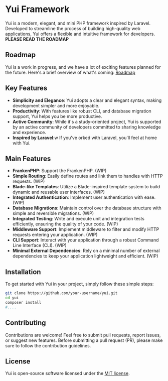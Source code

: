 # Yui Framework

Yui is a modern, elegant, and mini PHP framework inspired by Laravel. Developed to streamline the process of building high-quality web applications, Yui offers a flexible and intuitive framework for developers.
**PLEASE READ THE ROADMAP**

## Roadmap

Yui is a work in progress, and we have a lot of exciting features planned for the future. Here's a brief overview of what's coming:
[Roadmap](roadmap.md)

## Key Features

- **Simplicity and Elegance**: Yui adopts a clear and elegant syntax, making development simpler and more enjoyable.
- **Productivity**: With features like robust CLI, and database migration support, Yui helps you be more productive.
- **Active Community**: While it's a study-oriented project, Yui is supported by an active community of developers committed to sharing knowledge and experience.
- **Inspired by Laravel**:w If you've orked with Laravel, you'll feel at home with Yui.

## Main Features

- **FrankenPHP**: Support the FrankenPHP. (WIP)
- **Simple Routing**: Easily define routes and link them to handles with HTTP requests. (WIP)
- **Blade-like Templates**: Utilize a Blade-inspired template system to build dynamic and reusable user interfaces. (WIP)
- **Integrated Authentication**: Implement user authentication with ease. (WIP)
- **Database Migrations**: Maintain control over the database structure with simple and reversible migrations. (WIP)
- **Integrated Testing**: Write and execute unit and integration tests efficiently, ensuring the quality of your code. (WIP)
- **Middleware Support**: Implement middleware to filter and modify HTTP requests entering your application. (WIP)
- **CLI Support**: Interact with your application through a robust Command Line Interface (CLI). (WIP)
- **Minimal External Dependencies**: Rely on a minimal number of external dependencies to keep your application lightweight and efficient. (WIP)

## Installation

To get started with Yui in your project, simply follow these simple steps:

```bash
git clone https://github.com/your-username/yui.git
cd yui
composer install
#....
```

## Contributing

Contributions are welcome! Feel free to submit pull requests, report issues, or suggest new features. Before submitting a pull request (PR), please make sure to follow the contribution guidelines.

## License

Yui is open-source software licensed under the [MIT license](https://opensource.org/licenses/MIT).